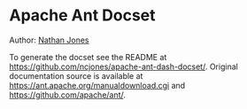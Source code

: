 Apache Ant Docset
=================

Author: [Nathan Jones](https://github.com/ncjones)

To generate the docset see the README at
https://github.com/ncjones/apache-ant-dash-docset/. Original documentation
source is available at https://ant.apache.org/manualdownload.cgi and 
https://github.com/apache/ant/.

